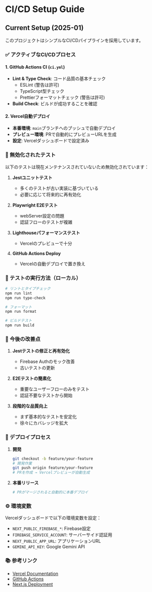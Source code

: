 # CI/CD Setup Guide

## Current Setup (2025-01)

このプロジェクトはシンプルなCI/CDパイプラインを採用しています。

### ✅ アクティブなCI/CDプロセス

#### 1. GitHub Actions CI (`ci.yml`)

- **Lint & Type Check**: コード品質の基本チェック
  - ESLint (警告は許可)
  - TypeScript型チェック
  - Prettierフォーマットチェック (警告は許可)
- **Build Check**: ビルドが成功することを確認

#### 2. Vercel自動デプロイ

- **本番環境**: `main`ブランチへのプッシュで自動デプロイ
- **プレビュー環境**: PRで自動的にプレビューURLを生成
- **設定**: Vercelダッシュボードで設定済み

### 🚫 無効化されたテスト

以下のテストは現在メンテナンスされていないため無効化されています：

1. **Jestユニットテスト**
   - 多くのテストが古い実装に基づいている
   - 必要に応じて将来的に再有効化

2. **Playwright E2Eテスト**
   - webServer設定の問題
   - 認証フローのテストが複雑

3. **Lighthouseパフォーマンステスト**
   - Vercelのプレビューで十分

4. **GitHub Actions Deploy**
   - Vercelの自動デプロイで置き換え

### 🔧 テストの実行方法（ローカル）

```bash
# リントとタイプチェック
npm run lint
npm run type-check

# フォーマット
npm run format

# ビルドテスト
npm run build
```

### 📝 今後の改善点

1. **Jestテストの修正と再有効化**
   - Firebase Authのモック改善
   - 古いテストの更新

2. **E2Eテストの簡素化**
   - 重要なユーザーフローのみをテスト
   - 認証不要なテストから開始

3. **段階的な品質向上**
   - まず基本的なテストを安定化
   - 徐々にカバレッジを拡大

### 🚀 デプロイプロセス

1. **開発**

   ```bash
   git checkout -b feature/your-feature
   # 開発作業
   git push origin feature/your-feature
   # PRを作成 → Vercelプレビューが自動生成
   ```

2. **本番リリース**
   ```bash
   # PRがマージされると自動的に本番デプロイ
   ```

### ⚙️ 環境変数

Vercelダッシュボードで以下の環境変数を設定：

- `NEXT_PUBLIC_FIREBASE_*`: Firebase設定
- `FIREBASE_SERVICE_ACCOUNT`: サーバーサイド認証用
- `NEXT_PUBLIC_APP_URL`: アプリケーションURL
- `GEMINI_API_KEY`: Google Gemini API

### 📚 参考リンク

- [Vercel Documentation](https://vercel.com/docs)
- [GitHub Actions](https://docs.github.com/en/actions)
- [Next.js Deployment](https://nextjs.org/docs/deployment)
